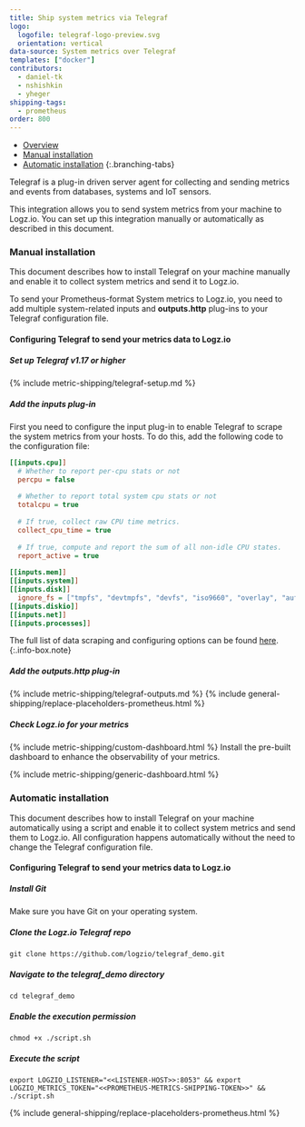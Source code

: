 ```yaml
---
title: Ship system metrics via Telegraf
logo:
  logofile: telegraf-logo-preview.svg
  orientation: vertical
data-source: System metrics over Telegraf
templates: ["docker"]
contributors:
  - daniel-tk
  - nshishkin
  - yheger
shipping-tags:  
  - prometheus 
order: 800
---
```


<!-- tabContainer:start -->
<div class="branching-container">

* [Overview](#overview)
* [Manual installation](#manual)
* [Automatic installation](#auto)
{:.branching-tabs}

<!-- tab:start -->
<div id="overview">

Telegraf is a plug-in driven server agent for collecting and sending metrics and events from databases, systems and IoT sensors.

This integration allows you to send system metrics from your machine to Logz.io. You can set up this integration manually or automatically as described in this document.

</div>
<!-- tab:end -->


<!-- tab:start -->
<div id="manual">

### Manual installation

This document describes how to install Telegraf on your machine manually and enable it to collect system metrics and send it to Logz.io.

To send your Prometheus-format System metrics to Logz.io, you need to add multiple system-related inputs and **outputs.http** plug-ins to your Telegraf configuration file.

#### Configuring Telegraf to send your metrics data to Logz.io

<div class="tasklist">

##### Set up Telegraf v1.17 or higher

{% include metric-shipping/telegraf-setup.md %}

##### Add the inputs plug-in

First you need to configure the input plug-in to enable Telegraf to scrape the system metrics from your hosts. To do this, add the following code to the configuration file:


``` ini
[[inputs.cpu]]
  # Whether to report per-cpu stats or not
  percpu = false
  
  # Whether to report total system cpu stats or not
  totalcpu = true
  
  # If true, collect raw CPU time metrics.
  collect_cpu_time = true
  
  # If true, compute and report the sum of all non-idle CPU states.
  report_active = true
  
[[inputs.mem]]
[[inputs.system]]
[[inputs.disk]]
  ignore_fs = ["tmpfs", "devtmpfs", "devfs", "iso9660", "overlay", "aufs", "squashfs"]
[[inputs.diskio]]
[[inputs.net]]
[[inputs.processes]]
```

<!-- info-box-start:info -->
The full list of data scraping and configuring options can be found [here](https://docs.influxdata.com/telegraf/v1.18/plugins/).
{:.info-box.note}
<!-- info-box-end -->

##### Add the outputs.http plug-in

{% include metric-shipping/telegraf-outputs.md %}
{% include general-shipping/replace-placeholders-prometheus.html %}

##### Check Logz.io for your metrics

{% include metric-shipping/custom-dashboard.html %} Install the pre-built dashboard to enhance the observability of your metrics.

<!-- logzio-inject:install:grafana:dashboards ids=["32X5zm8qW7ByLlp1YPFkrJ"] --> 

{% include metric-shipping/generic-dashboard.html %} 

</div>
</div>
<!-- tab:end -->


<!-- tab:start -->
<div id="auto">

### Automatic installation

This document describes how to install Telegraf on your machine automatically using a script and enable it to collect system metrics and send them to Logz.io. All configuration happens automatically without the need to change the Telegraf configuration file. 


#### Configuring Telegraf to send your metrics data to Logz.io

<div class="tasklist">

##### Install Git 

Make sure you have Git on your operating system.

##### Clone the Logz.io Telegraf repo

```shell
git clone https://github.com/logzio/telegraf_demo.git
```

##### Navigate to the telegraf_demo directory

```shell
cd telegraf_demo
```
  
##### Enable the execution permission

```shell
chmod +x ./script.sh
```
  
##### Execute the script

```shell
export LOGZIO_LISTENER="<<LISTENER-HOST>>:8053" && export LOGZIO_METRICS_TOKEN="<<PROMETHEUS-METRICS-SHIPPING-TOKEN>>" && ./script.sh
```
{% include general-shipping/replace-placeholders-prometheus.html %}


</div>
<!-- tab:end -->
</div>
<!-- tabContainer:end -->
